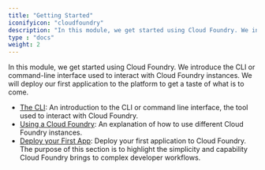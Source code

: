 ```yaml
---
title: "Getting Started"
iconifyicon: "cloudfoundry"
description: "In this module, we get started using Cloud Foundry. We introduce the CLI or command-line interface used to interact with Cloud Foundry instances and deploy our first application."
type : "docs"
weight: 2
---
```


In this module, we get started using Cloud Foundry. We introduce the CLI or command-line interface used to interact with Cloud Foundry instances. We will deploy our first application to the platform to get a taste of what is to come.

- [The CLI](cli): An introduction to the CLI or command line interface, the tool used to interact with Cloud Foundry.
- [Using a Cloud Foundry](using-a-cf): An explanation of how to use different Cloud Foundry instances.
- [Deploy your First App](first-push): Deploy your first application to Cloud Foundry. The purpose of this section is to highlight the simplicity and capability Cloud Foundry brings to complex developer workflows.

